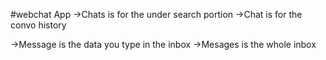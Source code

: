 #webchat App
->Chats is for the under search portion
->Chat is for the convo history

->Message is the data you type in the inbox
->Mesages is the whole inbox